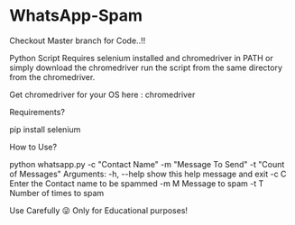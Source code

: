 # WhatsApp-Spam


Checkout Master branch for Code..!!

Python Script Requires selenium installed and chromedriver in PATH or simply download the chromedriver run the script from the same directory from the chromedriver.

Get chromedriver for your OS here : chromedriver

Requirements?


pip install selenium



How to Use?

python whatsapp.py -c "Contact Name" -m "Message To Send" -t "Count of Messages"
Arguments: -h, --help show this help message and exit -c C Enter the Contact name to be spammed -m M Message to spam -t T Number of times to spam

Use Carefully 😜
Only for Educational purposes!
